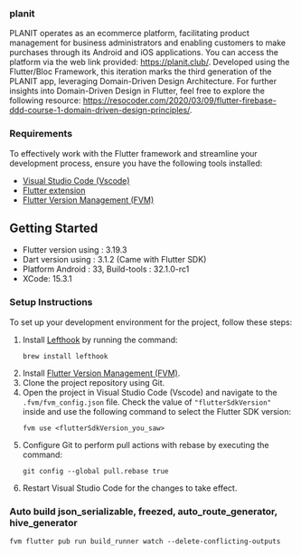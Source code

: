 ### planit
PLANIT operates as an ecommerce platform, facilitating product management for business administrators and enabling customers to make purchases through its Android and iOS applications. You can access the platform via the web link provided: https://planit.club/. Developed using the Flutter/Bloc Framework, this iteration marks the third generation of the PLANIT app, leveraging Domain-Driven Design Architecture. For further insights into Domain-Driven Design in Flutter, feel free to explore the following resource: https://resocoder.com/2020/03/09/flutter-firebase-ddd-course-1-domain-driven-design-principles/.



### Requirements
To effectively work with the Flutter framework and streamline your development process, ensure you have the following tools installed:

- [Visual Studio Code (Vscode)](https://code.visualstudio.com/)
- [Flutter extension](https://marketplace.visualstudio.com/items?itemName=Dart-Code.flutter)
- [Flutter Version Management (FVM)](https://fvm.app/docs/getting_started/installation)


## Getting Started

- Flutter version using : 3.19.3
- Dart version using : 3.1.2 (Came with Flutter SDK)
- Platform Android : 33, Build-tools : 32.1.0-rc1
- XCode: 15.3.1

### Setup Instructions
To set up your development environment for the project, follow these steps:

1. Install [Lefthook](https://github.com/evilmartians/lefthook) by running the command: 
   ```
   brew install lefthook
   ```
2. Install [Flutter Version Management (FVM)](https://fvm.app/docs/getting_started/installation).
3. Clone the project repository using Git.
4. Open the project in Visual Studio Code (Vscode) and navigate to the `.fvm/fvm_config.json` file. Check the value of `"flutterSdkVersion"` inside and use the following command to select the Flutter SDK version:
   ```
   fvm use <flutterSdkVersion_you_saw>
   ```
5. Configure Git to perform pull actions with rebase by executing the command:
   ```
   git config --global pull.rebase true
   ```
6. Restart Visual Studio Code for the changes to take effect.


### Auto build json_serializable, freezed, auto_route_generator, hive_generator 
```fvm flutter pub run build_runner watch --delete-conflicting-outputs```